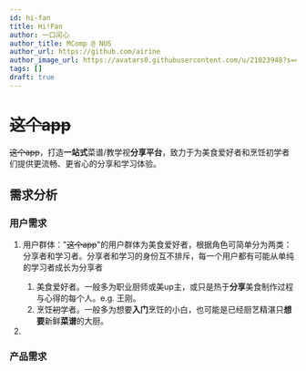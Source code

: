 ```yaml
---
id: hi-fan
title: Hi!Fan
author: 一口闰心
author_title: MComp @ NUS
author_url: https://github.com/airine
author_image_url: https://avatars0.githubusercontent.com/u/21023948?s=400&u=e58fbc5dd11690f1bfa846950fd988017a24de81&v=4
tags: []
draft: true
---
```


# ~~这个app~~

~~这个app~~，打造**一站式**菜谱/教学视**分享平台**，致力于为美食爱好者和烹饪初学者们提供更流畅、更省心的分享和学习体验。

<!--truncate-->

## 需求分析

### 用户需求

1. 用户群体："~~这个app~~"的用户群体为美食爱好者，根据角色可简单分为两类：分享者和学习者。分享者和学习的身份互不排斥，每一个用户都有可能从单纯的学习者成长为分享者
    1. 美食爱好者。一般多为职业厨师或美up主，或只是热于**分享**美食制作过程与心得的每个人。e.g. 王刚。
    2. 烹饪~~初~~学者。一般多为想要**入门**烹饪的小白，也可能是已经厨艺精湛只**想要**新鲜**菜谱**的大厨。

2. 

### 产品需求